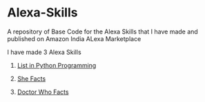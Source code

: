# Alexa-Skills
A repository of Base Code for the Alexa Skills that I have made and published on Amazon India ALexa Marketplace

I have made 3 Alexa Skills
1. [List in Python Programming](https://www.amazon.in/dp/B085PT6BV4/ref=sr_1_1?keywords=List+in+Python+Programming&qid=1583786731&s=digital-skills&sr=1-1)

2. [She Facts](https://www.amazon.in/Self-She-Facts/dp/B085MYHPQW/ref=sr_1_1?keywords=She+Facts&qid=1583786504&s=digital-skills&sr=1-1)

3. [Doctor Who Facts](https://www.amazon.in/dp/B085NL4XGB/ref=sr_1_1?keywords=Doctor+Who+Facts&qid=1583786691&s=digital-skills&sr=1-1)
